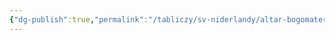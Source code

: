```yaml
---
{"dg-publish":true,"permalink":"/tabliczy/sv-niderlandy/altar-bogomateri/","dgPassFrontmatter":true}
---
```



